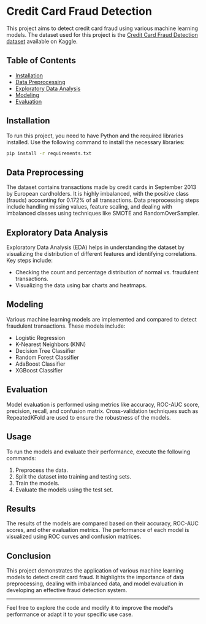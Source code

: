 # Credit Card Fraud Detection

This project aims to detect credit card fraud using various machine learning models. The dataset used for this project is the [Credit Card Fraud Detection dataset](https://www.kaggle.com/mlg-ulb/creditcardfraud) available on Kaggle.

## Table of Contents

- [Installation](#installation)
- [Data Preprocessing](#data-preprocessing)
- [Exploratory Data Analysis](#exploratory-data-analysis)
- [Modeling](#modeling)
- [Evaluation](#evaluation)

## Installation

To run this project, you need to have Python and the required libraries installed. Use the following command to install the necessary libraries:

```sh
pip install -r requirements.txt
```

## Data Preprocessing

The dataset contains transactions made by credit cards in September 2013 by European cardholders. It is highly imbalanced, with the positive class (frauds) accounting for 0.172% of all transactions. Data preprocessing steps include handling missing values, feature scaling, and dealing with imbalanced classes using techniques like SMOTE and RandomOverSampler.

## Exploratory Data Analysis

Exploratory Data Analysis (EDA) helps in understanding the dataset by visualizing the distribution of different features and identifying correlations. Key steps include:

- Checking the count and percentage distribution of normal vs. fraudulent transactions.
- Visualizing the data using bar charts and heatmaps.

## Modeling

Various machine learning models are implemented and compared to detect fraudulent transactions. These models include:

- Logistic Regression
- K-Nearest Neighbors (KNN)
- Decision Tree Classifier
- Random Forest Classifier
- AdaBoost Classifier
- XGBoost Classifier

## Evaluation

Model evaluation is performed using metrics like accuracy, ROC-AUC score, precision, recall, and confusion matrix. Cross-validation techniques such as RepeatedKFold are used to ensure the robustness of the models.

## Usage

To run the models and evaluate their performance, execute the following commands:

1. Preprocess the data.
2. Split the dataset into training and testing sets.
3. Train the models.
4. Evaluate the models using the test set.

## Results

The results of the models are compared based on their accuracy, ROC-AUC scores, and other evaluation metrics. The performance of each model is visualized using ROC curves and confusion matrices.

## Conclusion

This project demonstrates the application of various machine learning models to detect credit card fraud. It highlights the importance of data preprocessing, dealing with imbalanced data, and model evaluation in developing an effective fraud detection system.

---

Feel free to explore the code and modify it to improve the model's performance or adapt it to your specific use case.
